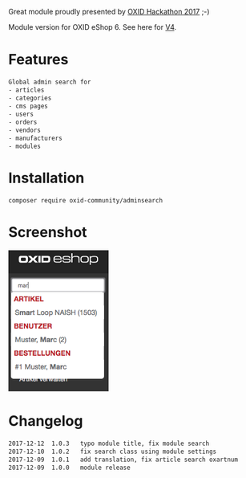Great module proudly presented by [OXID Hackathon 2017](https://openspacer.org/12-oxid-community/185-oxid-hackathon-nuernberg-2017/) ;-)

Module version for OXID eShop 6. See here for [V4](https://github.com/OXIDprojects/adminsearch/tree/oxid4).

# Features

	Global admin search for
	- articles
	- categories
	- cms pages
	- users
	- orders
	- vendors
	- manufacturers
	- modules

# Installation

```
composer require oxid-community/adminsearch
```

# Screenshot

![OXID Adminsuche](screenshot.png)


# Changelog

	2017-12-12  1.0.3   typo module title, fix module search
	2017-12-10	1.0.2	fix search class using module settings 
	2017-12-09	1.0.1	add translation, fix article search oxartnum
	2017-12-09	1.0.0	module release
